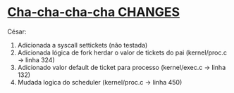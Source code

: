 # [Cha-cha-cha-cha CHANGES](https://www.youtube.com/watch?v=4BgF7Y3q-as&ab)

César:
1. Adicionada a syscall settickets (não testada)
2. Adicionada lógica de fork herdar o valor de tickets do pai (kernel/proc.c -> linha 324) 
3. Adicionado valor default de ticket para processo (kernel/exec.c -> linha 132)
4. Mudada logica do scheduler (kernel/proc.c -> linha 450)